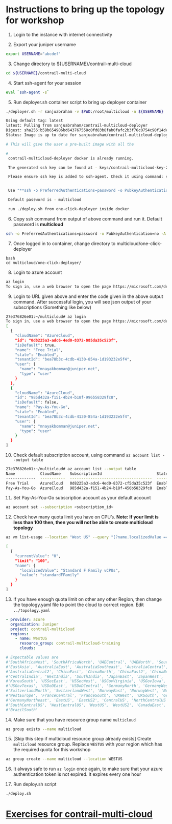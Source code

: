 # Instructions to bring up the topology for workshop

1. Login to the instance with internet connectivity

2. Export your juniper username

```bash
export USERNAME="abcdef"
```

3. Change directory to ${USERNAME}/contrail-multi-cloud

```bash
cd ${USERNAME}/contrail-multi-cloud
```

4. Start ssh-agent for your session

```bash
eval `ssh-agent -s`
```

5. Run deployer.sh container script to bring up deployer container

```bash
./deployer.sh -r sanjuabraham -v $PWD:/root/multicloud -n ${USERNAME}

Using default tag: latest
latest: Pulling from sanjuabraham/contrail-multicloud-deployer
Digest: sha256:b59b654986bd643767558c0fd83b8fab0fafc2b3f76c0754c90f14de0f6aafc9
Status: Image is up to date for sanjuabraham/contrail-multicloud-deployer:latest

# This will give the user a pre-built image with all the

#
 contrail-multicloud-deployer docker is already running.

 The generated ssh key can be found at - keys/contrail-multicloud-key-24728

 Please ensure ssh key is added to ssh-agent. Check it using command: ssh-add -l


 Use "**ssh -o PreferredAuthentications=password -o PubkeyAuthentication=no -A root@127.0.0.1 -p 2222**" to log into docker

 Default password is - multicloud

 run ./deploy.sh from one-click-deployer inside docker

```

6. Copy ssh command from output of above command and run it. Default password is **multicloud**

```bash
ssh -o PreferredAuthentications=password -o PubkeyAuthentication=no -A root@127.0.0.1 -p <port-no>
```

7. Once logged in to container, change directory to multicloud/one-click-deployer

```
bash
cd multicloud/one-click-deployer/
```

8. Login to azure account

```bash
az login
To sign in, use a web browser to open the page https://microsoft.com/devicelogin and enter the code BG22JY7X9 to authenticate.
```

9. Login to URL given above and enter the code given in the above output command. After successful login, you will see json output of your subscriptions (Something like below)

```bash
27e376826e01:~/multicloud# az login
To sign in, use a web browser to open the page https://microsoft.com/devicelogin and enter the code BG22JY7X9 to authenticate.
[
  {
    "cloudName": "AzureCloud",
    "id": "0d8225a3-adc6-4ed0-8372-885da35c523f",
    "isDefault": true,
    "name": "Free Trial",
    "state": "Enabled",
    "tenantId": "bea78b3c-4cdb-4130-854a-1d193232e5f4",
    "user": {
      "name": "mnayakbomman@juniper.net",
      "type": "user"
    }
  },
  {
    "cloudName": "AzureCloud",
    "id": "985d432a-f151-4b24-b18f-996b58329fc8",
    "isDefault": false,
    "name": "Pay-As-You-Go",
    "state": "Enabled",
    "tenantId": "bea78b3c-4cdb-4130-854a-1d193232e5f4",
    "user": {
      "name": "mnayakbomman@juniper.net",
      "type": "user"
    }
  }
]
```

10. Check default subscription account, using command `az account list --output table`

```bash
27e376826e01:~/multicloud# az account list --output table
Name           CloudName    SubscriptionId                        State    IsDefault
-------------  -----------  ------------------------------------  -------  -----------
Free Trial     AzureCloud   0d8225a3-adc6-4ed0-8372-cf5da35c523f  Enabled  True
Pay-As-You-Go  AzureCloud   985d432a-f151-4b24-b18f-456b58329fc8  Enabled  False

```

11. Set Pay-As-You-Go subscription account as your default account

```bash
az account set --subscription <subscription_id>
```

12. Check how many quota limit you have on CPU’s.
__Note: If your limit is less than 100 then, then you will not be able to create multicloud topology__

```bash
az vm list-usage --location "West US" --query "[?name.localizedValue == 'Standard F Family vCPUs'].{name: name, currentValue: currentValue, limit: limit}"

[
  {
    "currentValue": "0",
    "limit": "100",
    "name": {
      "localizedValue": "Standard F Family vCPUs",
      "value": "standardFFamily"
    }
  }
]

```

13. If you have enough quota limit on other any other Region, then change the topology.yaml file to point the cloud to correct region. Edit `../topology.yaml`

```yaml
- provider: azure
  organization: Juniper
  project: contrail-multicloud
  regions:
    - name: WestUS
      resource_group: contrail-multicloud-training
      clouds:

# Expectable values are
#'SouthAfricaWest', 'SouthAfricaNorth', 'UAECentral', 'UAENorth', 'SoutheastAsia',
#'EastAsia', 'AustraliaEast', 'AustraliaSoutheast', 'AustraliaCentral',
#'AustraliaCentral2', 'ChinaEast', 'ChinaNorth', 'ChinaEast2', 'ChinaNorth2',
#'CentralIndia', 'WestIndia', 'SouthIndia', 'JapanEast', 'JapanWest', 'KoreaCentral',
#'KoreaSouth', 'USSecEast', 'USSecWest', 'USGovVirginia', 'USGovIowa', 'USGovArizona',
#'USGovTexas', 'USDoDEast', 'USDoDCentral', 'GermanyNorth', 'GermanyWestCentral',
#'SwitzerlandNorth', 'SwitzerlandWest', 'NorwayEast', 'NorwayWest', 'NorthEurope',
#'WestEurope', 'FranceCentral', 'FranceSouth', 'UKWest', 'UKSouth', 'GermanyCentral',
#'GermanyNortheast', 'EastUS', 'EastUS2', 'CentralUS', 'NorthCentralUS',
#'SouthCentralUS', 'WestCentralUS', 'WestUS', 'WestUS2', 'CanadaEast', 'CanadaCentral',
#'BrazilSouth'
```

14. Make sure that you have resource group name `multicloud`

```bash
az group exists --name multicloud
```

15. [Skip this step if multicloud resource group already exists]
Create `multicloud` resource group. Replace `WESTUS` with your region which has the required quota for this workshop

```bash
az group create --name multicloud --location WESTUS
```

16. It always safe to run `az login` once again, to make sure that your azure authentication token is not expired. It expires every one hour

17. Run deploy.sh script

```bash
./deploy.sh
```

# [Exercises for contrail-multi-cloud](../exercise/README.md)
